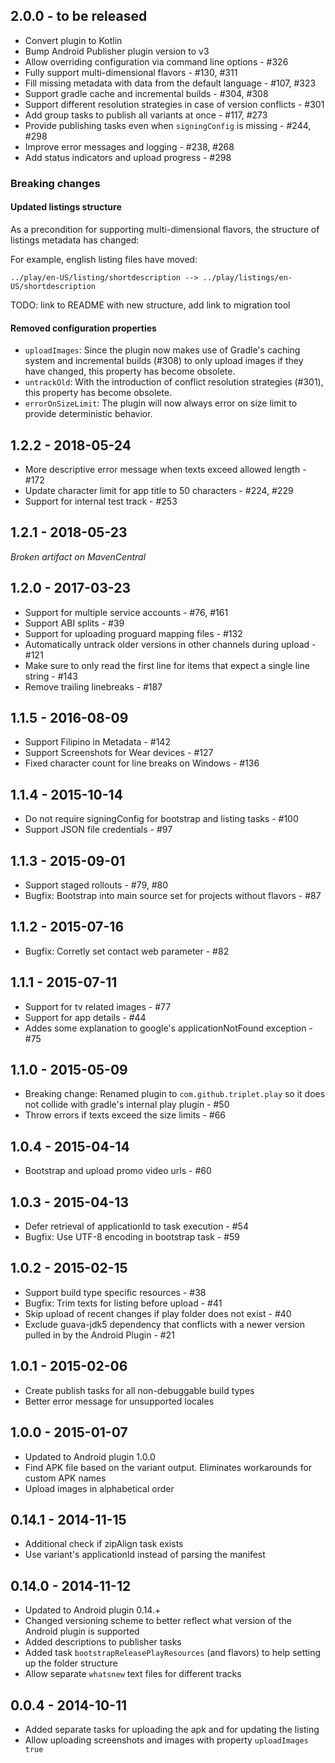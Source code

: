 ## 2.0.0 - to be released

* Convert plugin to Kotlin
* Bump Android Publisher plugin version to v3
* Allow overriding configuration via command line options - #326
* Fully support multi-dimensional flavors - #130, #311
* Fill missing metadata with data from the default language - #107, #323
* Support gradle cache and incremental builds - #304, #308
* Support different resolution strategies in case of version conflicts - #301
* Add group tasks to publish all variants at once - #117, #273
* Provide publishing tasks even when `signingConfig` is missing - #244, #298
* Improve error messages and logging - #238, #268
* Add status indicators and upload progress - #298

### Breaking changes

#### Updated listings structure

As a precondition for supporting multi-dimensional flavors, the structure of listings metadata
has changed:

For example, english listing files have moved:

```
../play/en-US/listing/shortdescription --> ../play/listings/en-US/shortdescription
```

TODO: link to README with new structure, add link to migration tool

#### Removed configuration properties

* `uploadImages`: Since the plugin now makes use of Gradle's caching system and incremental builds
  (#308) to only upload images if they have changed, this property has become obsolete.
* `untrackOld`: With the introduction of conflict resolution strategies (#301), this property has
  become obsolete.
* `errorOnSizeLimit`: The plugin will now always error on size limit to provide deterministic
  behavior.

## 1.2.2 - 2018-05-24

* More descriptive error message when texts exceed allowed length - #172
* Update character limit for app title to 50 characters - #224, #229
* Support for internal test track - #253

## 1.2.1 - 2018-05-23

*Broken artifact on MavenCentral*

## 1.2.0 - 2017-03-23

* Support for multiple service accounts - #76, #161
* Support ABI splits - #39
* Support for uploading proguard mapping files - #132
* Automatically untrack older versions in other channels during upload - #121
* Make sure to only read the first line for items that expect a single line string - #143
* Remove trailing linebreaks - #187

## 1.1.5 - 2016-08-09

* Support Filipino in Metadata - #142
* Support Screenshots for Wear devices - #127
* Fixed character count for line breaks on Windows - #136

## 1.1.4 - 2015-10-14

* Do not require signingConfig for bootstrap and listing tasks - #100
* Support JSON file credentials - #97

## 1.1.3 - 2015-09-01

* Support staged rollouts - #79, #80
* Bugfix: Bootstrap into main source set for projects without flavors - #87

## 1.1.2 - 2015-07-16

* Bugfix: Corretly set contact web parameter - #82

## 1.1.1 - 2015-07-11

* Support for tv related images - #77
* Support for app details - #44
* Addes some explanation to google's applicationNotFound exception - #75

## 1.1.0 - 2015-05-09

* Breaking change: Renamed plugin to `com.github.triplet.play` so it does not collide with gradle's
  internal play plugin - #50
* Throw errors if texts exceed the size limits - #66

## 1.0.4 - 2015-04-14

* Bootstrap and upload promo video urls - #60

## 1.0.3 - 2015-04-13

* Defer retrieval of applicationId to task execution - #54
* Bugfix: Use UTF-8 encoding in bootstrap task - #59

## 1.0.2 - 2015-02-15

* Support build type specific resources - #38
* Bugfix: Trim texts for listing before upload - #41
* Skip upload of recent changes if play folder does not exist - #40
* Exclude guava-jdk5 dependency that conflicts with a newer version pulled in by the Android
  Plugin - #21

## 1.0.1 - 2015-02-06

* Create publish tasks for all non-debuggable build types
* Better error message for unsupported locales

## 1.0.0 - 2015-01-07

* Updated to Android plugin 1.0.0
* Find APK file based on the variant output. Eliminates workarounds for custom APK names
* Upload images in alphabetical order

## 0.14.1 - 2014-11-15

* Additional check if zipAlign task exists
* Use variant's applicationId instead of parsing the manifest

## 0.14.0 - 2014-11-12

* Updated to Android plugin 0.14.+
* Changed versioning scheme to better reflect what version of the Android plugin is supported
* Added descriptions to publisher tasks
* Added task `bootstrapReleasePlayResources` (and flavors) to help setting up the folder structure
* Allow separate `whatsnew` text files for different tracks

## 0.0.4 - 2014-10-11

* Added separate tasks for uploading the apk and for updating the listing
* Allow uploading screenshots and images with property `uploadImages true`
